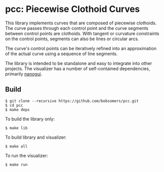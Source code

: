 # pcc: Piecewise Clothoid Curves

This library implements curves that are composed of piecewise clothoids. The
curve passes through each control point and the curve segments between control
points are clothoids. With tangent or curvature constraints on the control
points, segments can also be lines or circular arcs.

The curve's control points can be iteratively refined into an approximation of
the actual curve using a sequence of line segments.

The library is intended to be standalone and easy to integrate into other
projects. The visualizer has a number of self-contained dependencies, primarily
[nanogui](https://github.com/wjakob/nanogui).

## Build

```
$ git clone --recursive https://github.com/bobsomers/pcc.git
$ cd pcc
$ make deps
```

To build the library only:

```
$ make lib
```

To build library and visualizer:

```
$ make all
```

To run the visualizer:

```
$ make run
```
